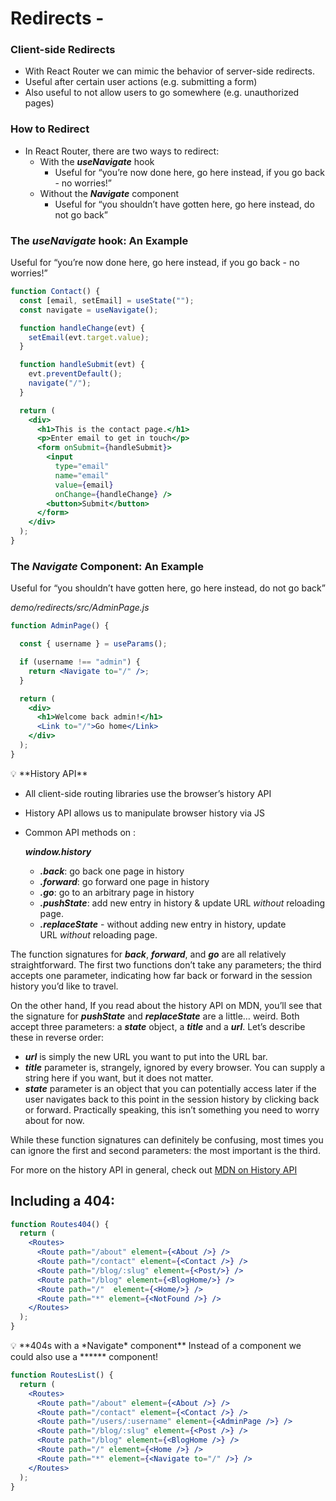 # Redirects -

### Client-side Redirects
- With React Router we can mimic the behavior of server-side redirects.
- Useful after certain user actions (e.g. submitting a form)
- Also useful to not allow users to go somewhere (e.g. unauthorized pages)

### How to Redirect
- In React Router, there are two ways to redirect:
    - With the ***useNavigate*** hook
        - Useful for “you’re now done here, go here instead, if you go back - no worries!”
    - Without the ***Navigate*** component
        - Useful for “you shouldn’t have gotten here, go here instead, do not go back”

### The *useNavigate* hook: An Example
Useful for “you’re now done here, go here instead, if you go back - no worries!”

```jsx
function Contact() {
  const [email, setEmail] = useState("");
  const navigate = useNavigate();

  function handleChange(evt) {
    setEmail(evt.target.value);
  }

  function handleSubmit(evt) {
    evt.preventDefault();
    navigate("/");
  }

  return (
    <div>
      <h1>This is the contact page.</h1>
      <p>Enter email to get in touch</p>
      <form onSubmit={handleSubmit}>
        <input
          type="email"
          name="email"
          value={email}
          onChange={handleChange} />
        <button>Submit</button>
      </form>
    </div>
  );
}
```

### The *Navigate* Component: An Example
Useful for “you shouldn’t have gotten here, go here instead, do not go back”

_demo/redirects/src/AdminPage.js_
```jsx
function AdminPage() {

  const { username } = useParams();

  if (username !== "admin") {
    return <Navigate to="/" />;
  }

  return (
    <div>
      <h1>Welcome back admin!</h1>
      <Link to="/">Go home</Link>
    </div>
  );
}
```

<aside>
💡 **History API**

- All client-side routing libraries use the browser’s history API
- History API allows us to manipulate browser history via JS
- Common API methods on :
    
    ***window.history***
    
    - ***.back***: go back one page in history
    - ***.forward***: go forward one page in history
    - ***.go***: go to an arbitrary page in history
    - ***.pushState***: add new entry in history & update URL *without* reloading page.
    - ***.replaceState*** - without adding new entry in history, update URL *without* reloading page.

The function signatures for ***back***, ***forward***, and ***go*** are all relatively straightforward. The first two functions don’t take any parameters; the third accepts one parameter, indicating how far back or forward in the session history you’d like to travel.

On the other hand, If you read about the history API on MDN, you’ll see that the signature for ***pushState*** and ***replaceState*** are a little… weird. Both accept three parameters: a ***state*** object, a ***title*** and a ***url***. Let’s describe these in reverse order:

- ***url*** is simply the new URL you want to put into the URL bar.
- ***title*** parameter is, strangely, ignored by every browser. You can supply a string here if you want, but it does not matter.
- ***state*** parameter is an object that you can potentially access later if the user navigates back to this point in the session history by clicking back or forward. Practically speaking, this isn’t something you need to worry about for now.

While these function signatures can definitely be confusing, most times you can ignore the first and second parameters: the most important is the third.

For more on the history API in general, check out [MDN on History API](https://developer.mozilla.org/en-US/docs/Web/API/History_API)

</aside>

## Including a 404:
```jsx
function Routes404() {
  return (
    <Routes>
      <Route path="/about" element={<About />} />
      <Route path="/contact" element={<Contact />} />
      <Route path="/blog/:slug" element={<Post/>} />
      <Route path="/blog" element={<BlogHome/>} />
      <Route path="/"  element={<Home/>} />
      <Route path="*" element={<NotFound />} />
    </Routes>
  );
}
```

<aside>
💡 **404s with a *Navigate* component**
Instead of a component we could also use a ***<Navigate>*** component!

```jsx
function RoutesList() {
  return (
    <Routes>
      <Route path="/about" element={<About />} />
      <Route path="/contact" element={<Contact />} />
      <Route path="/users/:username" element={<AdminPage />} />
      <Route path="/blog/:slug" element={<Post />} />
      <Route path="/blog" element={<BlogHome />} />
      <Route path="/" element={<Home />} />
      <Route path="*" element={<Navigate to="/" />} />
    </Routes>
  );
}
```

</aside>
